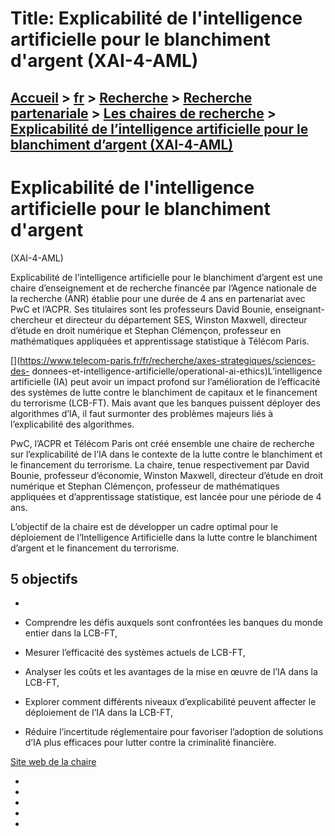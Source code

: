 # Title: Explicabilité de l'intelligence artificielle pour le blanchiment d'argent (XAI-4-AML)

## [Accueil](https://www.telecom-paris.fr "https://www.telecom-paris.fr") > [fr](https://www.telecom-paris.fr/fr "fr") > [Recherche](https://www.telecom-paris.fr/fr/recherche "Recherche") > [Recherche partenariale](https://www.telecom-paris.fr/fr/recherche/partenariale "Recherche partenariale") > [Les chaires de recherche](https://www.telecom-paris.fr/fr/recherche/partenariale/chaires "Les chaires de recherche") > [Explicabilité de l’intelligence artificielle pour le blanchiment d’argent (XAI-4-AML)](https://www.telecom-paris.fr/fr/recherche/partenariale/chaires/explicabilite-ia-blanchiment-argent)

[](https://www.telecom-paris.fr/fr/accueil)

# Explicabilité de l'intelligence artificielle pour le blanchiment d'argent
(XAI-4-AML)

Explicabilité de l’intelligence artificielle pour le blanchiment d’argent est
une chaire d’enseignement et de recherche financée par l’Agence nationale de
la recherche (ANR) établie pour une durée de 4 ans en partenariat avec PwC et
l’ACPR. Ses titulaires sont les professeurs David Bounie, enseignant-chercheur
et directeur du département SES, Winston Maxwell, directeur d’étude en droit
numérique et Stephan Clémençon, professeur en mathématiques appliquées et
apprentissage statistique à Télécom Paris.

[](https://www.telecom-paris.fr/fr/recherche/axes-strategiques/sciences-des-
donnees-et-intelligence-artificielle/operational-ai-ethics)L’intelligence
artificielle (IA) peut avoir un impact profond sur l’amélioration de
l’efficacité des systèmes de lutte contre le blanchiment de capitaux et le
financement du terrorisme (LCB-FT). Mais avant que les banques puissent
déployer des algorithmes d’IA, il faut surmonter des problèmes majeurs liés à
l’explicabilité des algorithmes.

PwC, l’ACPR et Télécom Paris ont créé ensemble une chaire de recherche sur
l’explicabilité de l’IA dans le contexte de la lutte contre le blanchiment et
le financement du terrorisme. La chaire, tenue respectivement par David
Bounie, professeur d’économie, Winston Maxwell, directeur d’étude en droit
numérique et Stephan Clémençon, professeur de mathématiques appliquées et
d’apprentissage statistique, est lancée pour une période de 4 ans.

L’objectif de la chaire est de développer un cadre optimal pour le déploiement
de l’Intelligence Artificielle dans la lutte contre le blanchiment d’argent et
le financement du terrorisme.

## 5 objectifs

  * 

  * Comprendre les défis auxquels sont confrontées les banques du monde entier dans la LCB-FT,
  * Mesurer l’efficacité des systèmes actuels de LCB-FT,
  * Analyser les coûts et les avantages de la mise en œuvre de l’IA dans la LCB-FT,
  * Explorer comment différents niveaux d’explicabilité peuvent affecter le déploiement de l’IA dans la LCB-FT,
  * Réduire l’incertitude réglementaire pour favoriser l’adoption de solutions d’IA plus efficaces pour lutter contre la criminalité financière.

[Site web de la chaire](https://xai4aml.org "Site web de la chaire")

  * [ ](https://www.pwc.fr/ "PWC")
  * [ ](https://acpr.banque-france.fr/ "ACPR Banque de France")
  * [ ](https://www.dataiku.com/ "Dataiku")
  * [ ](https://anr.fr/ "ANR")
  * 

